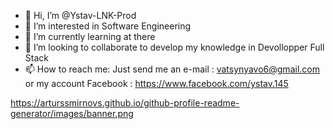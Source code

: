 - 👋 Hi, I’m @Ystav-LNK-Prod
- 👀 I’m interested in Software Engineering 
- 🌱 I’m currently learning at there
- 💞️ I’m looking to collaborate to develop my knowledge in Devollopper Full Stack
- 📫 How to reach me: Just send me an e-mail : vatsynyavo6@gmail.com or my account Facebook : https://www.facebook.com/ystav.145


https://arturssmirnovs.github.io/github-profile-readme-generator/images/banner.png
<!---
Vatsy145/Vatsy145 is a ✨ special ✨ repository because its `README.md` (this file) appears on your GitHub profile.
You can click the Preview link to take a look at your changes.
--->
